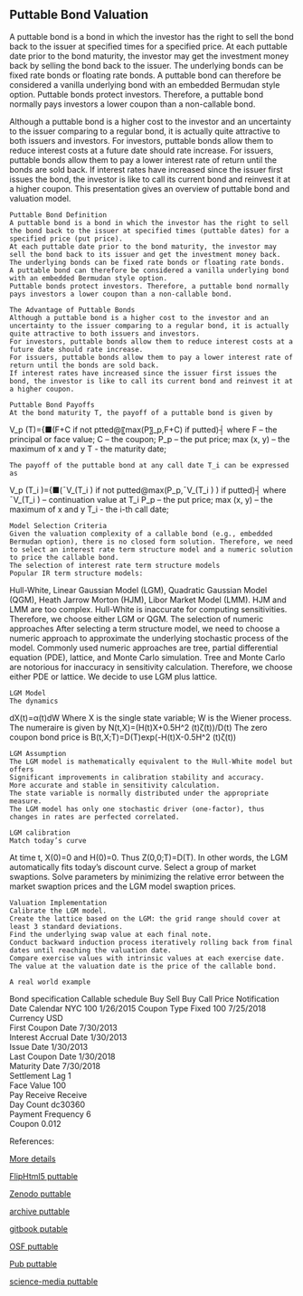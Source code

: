 ## Puttable Bond Valuation

A puttable bond is a bond in which the investor has the right to sell the bond back to the issuer at specified times for a specified price. At each puttable date prior to the bond maturity, the investor may get the investment money back by selling the bond back to the issuer. The underlying bonds can be fixed rate bonds or floating rate bonds. A puttable bond can therefore be considered a vanilla underlying bond with an embedded Bermudan style option. Puttable bonds protect investors. Therefore, a puttable bond normally pays investors a lower coupon than a non-callable bond. 

Although a puttable bond is a higher cost to the investor and an uncertainty to the issuer comparing to a regular bond, it is actually quite attractive to both issuers and investors. For investors, puttable bonds allow them to reduce interest costs at a future date should rate increase. For issuers, puttable bonds allow them to pay a lower interest rate of return until the bonds are sold back. If interest rates have increased since the issuer first issues the bond, the investor is like to call its current bond and reinvest it at a higher coupon. This presentation gives an overview of puttable bond and valuation model. 


	Puttable Bond Definition
	A puttable bond is a bond in which the investor has the right to sell the bond back to the issuer at specified times (puttable dates) for a specified price (put price).
	At each puttable date prior to the bond maturity, the investor may sell the bond back to its issuer and get the investment money back.
	The underlying bonds can be fixed rate bonds or floating rate bonds.
	A puttable bond can therefore be considered a vanilla underlying bond with an embedded Bermudan style option.
	Puttable bonds protect investors. Therefore, a puttable bond normally pays investors a lower coupon than a non-callable bond. 

	The Advantage of Puttable Bonds
	Although a puttable bond is a higher cost to the investor and an uncertainty to the issuer comparing to a regular bond, it is actually quite attractive to both issuers and investors.
	For investors, puttable bonds allow them to reduce interest costs at a future date should rate increase.
	For issuers, puttable bonds allow them to pay a lower interest rate of return until the bonds are sold back.
	If interest rates have increased since the issuer first issues the bond, the investor is like to call its current bond and reinvest it at a higher coupon.

	Puttable Bond Payoffs
	At the bond maturity T, the payoff of a puttable bond is given by


V_p (T)={■(F+C                    if not ptted@〖max⁡(P〗_p,F+C)        if putted)┤
where 
F – the principal or face value; 
C – the coupon; 
	P_p – the put price; 
max (x, y) – the maximum of x and y
T -  the maturity date;


	The payoff of the puttable bond at any call date T_i can be expressed as

V_p (T_i )={■(¯V_(T_i )                                  if not putted@max⁡(P_p,¯V_(T_i ) )                        if putted)┤
where 	
¯V_(T_i ) – continuation value at T_i
P_p – the put price; 
max (x, y) – the maximum of x and y
T_i -  the i-th call date;




	Model Selection Criteria
	Given the valuation complexity of a callable bond (e.g., embedded Bermudan option), there is no closed form solution. Therefore, we need to select an interest rate term structure model and a numeric solution to price the callable bond.
	The selection of interest rate term structure models
	Popular IR term structure models: 
Hull-White, Linear Gaussian Model (LGM), Quadratic Gaussian Model (QGM), Heath Jarrow Morton (HJM), Libor Market Model (LMM).
	HJM and LMM are too complex.
	Hull-White is inaccurate for computing sensitivities.
	Therefore, we choose either LGM or QGM.
	 The selection of numeric approaches
	After selecting a term structure model, we need to choose a numeric approach to approximate the underlying stochastic process of the model.
	Commonly used numeric approaches are tree, partial differential equation (PDE), lattice, and Monte Carlo simulation.
	Tree and Monte Carlo are notorious for inaccuracy in sensitivity calculation.
	Therefore, we choose either PDE or lattice.
	We decide to use LGM plus lattice. 

	LGM Model
	The dynamics
dX(t)=α(t)dW
	Where X is the single state variable; W is the Wiener process.
	The numeraire is given by
N(t,X)=(H(t)X+0.5H^2 (t)ζ(t))/D(t)
	The zero coupon bond price is
B(t,X;T)=D(T)exp(-H(t)X-0.5H^2 (t)ζ(t))

	LGM Assumption
	The LGM model is mathematically equivalent to the Hull-White model but offers
	Significant improvements in calibration stability and accuracy.
	More accurate and stable in sensitivity calculation.
	The state variable is normally distributed under the appropriate measure.
	The LGM model has only one stochastic driver (one-factor), thus changes in rates are perfected correlated.

	LGM calibration
	Match today’s curve
At time t, X(0)=0 and H(0)=0. Thus Z(0,0;T)=D(T). In other words, the LGM automatically fits today’s discount curve.
	Select a group of market swaptions.
	Solve parameters by minimizing the relative error between the market swaption prices and the LGM model swaption prices.

	Valuation Implementation
	Calibrate the LGM model.
	Create the lattice based on the LGM: the grid range should cover at least 3 standard deviations.
	Find the underlying swap value at each final note.
	Conduct backward induction process iteratively rolling back from final dates until reaching the valuation date.
	Compare exercise values with intrinsic values at each exercise date.
	The value at the valuation date is the price of the callable bond.

	A real world example

Bond specification	Callable schedule
Buy Sell	Buy	Call Price	Notification Date
Calendar	NYC	100	1/26/2015
Coupon Type	Fixed	100	7/25/2018
Currency	USD		
First Coupon Date	7/30/2013		
Interest Accrual Date	1/30/2013		
Issue Date	1/30/2013		
Last Coupon Date	1/30/2018		
Maturity Date	7/30/2018		
Settlement Lag	1		
Face Value	100		
Pay Receive	Receive		
Day Count	dc30360		
Payment Frequency	6		
Coupon	0.012		


References:


[More details](./FiPuttableBond-16.pdf)

[FlipHtml5 puttable](https://fliphtml5.com/download/download-pdf-file.php?str=x0DZh9GTud3bENXamYDM3QjM5ITPkl0av9mY)

[Zenodo puttable](https://zenodo.org/record/3978603/files/FiPuttableBond-16.pdf)

[archive puttable](https://ia803402.us.archive.org/22/items/fi-puttable-bond-16/FiPuttableBond-archive.pdf)

[gitbook putable](https://cmrm11.gitbook.io/puttable-bond/)

[OSF puttable](https://osf.io/veqj3/download)

[Pub puttable](https://fixedincome.pubpub.org/pub/u95623j1/release/1)

[science-media puttable](https://science-media.org/userfiles/1020/presentations/1020_presentation_534.pdf)

